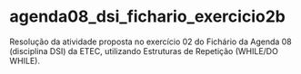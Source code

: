 # agenda08_dsi_fichario_exercicio2b
Resolução da atividade proposta no exercício 02 do Fichário da Agenda 08 (disciplina DSI) da ETEC, utilizando Estruturas de Repetição (WHILE/DO WHILE).

